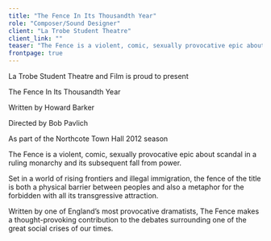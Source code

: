```yaml
---
title: "The Fence In Its Thousandth Year"
role: "Composer/Sound Designer"
client: "La Trobe Student Theatre"
client_link: ""
teaser: "The Fence is a violent, comic, sexually provocative epic about scandal in a ruling monarchy and its subsequent fall from power. Set in a world of rising frontiers and illegal immigration, the fence of the title is both a physical barrier between peoples and also a metaphor for the forbidden with all its transgressive attraction."
frontpage: true
---
```

La Trobe Student Theatre and Film is proud to present

The Fence In Its Thousandth Year

Written by Howard Barker

Directed by Bob Pavlich

As part of the Northcote Town Hall 2012 season

The Fence is a violent, comic, sexually provocative epic about scandal in a ruling monarchy and its subsequent fall from power.

Set in a world of rising frontiers and illegal immigration, the fence of the title is both a physical barrier between peoples and also a metaphor for the forbidden with all its transgressive attraction.

Written by one of England’s most provocative dramatists, The Fence makes a thought-provoking contribution to the debates surrounding one of the great social crises of our times.